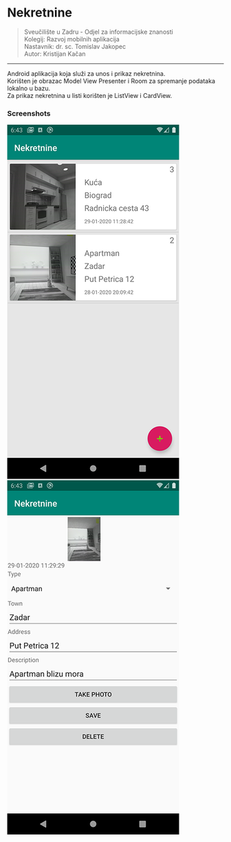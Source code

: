 # Nekretnine

>Sveučilište u Zadru - Odjel za informacijske znanosti</br>
>Kolegij: Razvoj mobilnih aplikacija</br>
>Nastavnik: dr. sc. Tomislav Jakopec</br>
>Autor: Kristijan Kačan</br>
---
Android aplikacija koja služi za unos i prikaz nekretnina.</br>
Korišten je obrazac Model View Presenter i Room za spremanje podataka lokalno u bazu.</br>
Za prikaz nekretnina u listi korišten je ListView i CardView.</br>

### Screenshots
![](screenshot.png)&nbsp;&nbsp;&nbsp;&nbsp;![](screenshot2.png)
